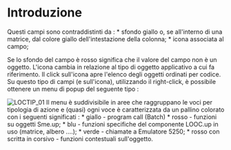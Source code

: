# Introduzione
Questi campi sono contraddistinti da : 
 \* sfondo giallo o, se all'interno di una matrice, dal colore giallo dell'intestazione della colonna;
 \* icona associata al campo;

Se lo sfondo del campo è rosso significa che il valore del campo non è un oggetto.
L'icona cambia in relazione al tipo di oggetto applicativo a cui fa riferimento. Il click sull'icona apre l'elenco degli oggetti ordinati per codice.
Su questo tipo di campi (e sull'icona), utilizzando il right-click, è possibile ottenere un menu di popup del seguente tipo : 

![LOCTIP_01](http://doc.smeup.com/immagini/MBDOC_OPE-LOCTIP/LOCTIP_01.png)
Il menu è suddivisibile in aree che raggruppano le voci per tipologia di azione e (quasi) ogni voce è caratterizzata da un pallino colorato con i seguenti significati : 
 \* giallo - program call (Batch)
 \* rosso - funzioni su oggetti Sme.up;
 \* blu - funzioni specifiche del componente LOOC.up in uso (matrice, albero ....);
 \* verde - chiamate a Emulatore 5250;
 \* rosso con scritta in corsivo - funzioni contestuali sull'oggetto.
